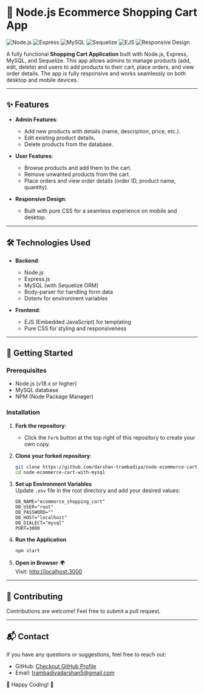 # 🛒 Node.js Ecommerce Shopping Cart App

![Node.js](https://img.shields.io/badge/Node.js-v18.x-green)
![Express](https://img.shields.io/badge/Express-v4.21.2-blue)
![MySQL](https://img.shields.io/badge/MySQL-v3.12.0-orange)
![Sequelize](https://img.shields.io/badge/Sequelize-v6.37.5-blueviolet)
![EJS](https://img.shields.io/badge/EJS-v3.1.10-yellow)
![Responsive Design](https://img.shields.io/badge/Responsive-Yes-brightgreen)

A fully functional **Shopping Cart Application** built with Node.js, Express, MySQL, and Sequelize. This app allows admins to manage products (add, edit, delete) and users to add products to their cart, place orders, and view order details. The app is fully responsive and works seamlessly on both desktop and mobile devices.

---

## ✨ Features

- **Admin Features**:

  - Add new products with details (name, description, price, etc.).
  - Edit existing product details.
  - Delete products from the database.

- **User Features**:

  - Browse products and add them to the cart.
  - Remove unwanted products from the cart.
  - Place orders and view order details (order ID, product name, quantity).

- **Responsive Design**:
  - Built with pure CSS for a seamless experience on mobile and desktop.

---

## 🛠️ Technologies Used

- **Backend**:

  - Node.js
  - Express.js
  - MySQL (with Sequelize ORM)
  - Body-parser for handling form data
  - Dotenv for environment variables

- **Frontend**:
  - EJS (Embedded JavaScript) for templating
  - Pure CSS for styling and responsiveness

---

## 🚀 Getting Started

### Prerequisites

- Node.js (v18.x or higher)
- MySQL database
- NPM (Node Package Manager)

### Installation

1. **Fork the repository**:

   - Click the `Fork` button at the top right of this repository to create your own copy.

2. **Clone your forked repository**:

   ```bash
   git clone https://github.com/darshan-trambadiya/node-ecommerce-cart-with-mysql.git
   cd node-ecommerce-cart-with-mysql

   ```

3. **Set up Environment Variables**  
   Update `.env` file in the root directory and add your desired values:

   ```env
   DB_NAME="ecommerce_shopping_cart"
   DB_USER="root"
   DB_PASSWORD=""
   DB_HOST="localhost"
   DB_DIALECT="mysql"
   PORT=3000
   ```

4. **Run the Application**

   ```bash
   npm start
   ```

5. **Open in Browser** 🌍  
   Visit: [http://localhost:3000](http://localhost:3000)

---

## 🤝 Contributing

Contributions are welcome! Feel free to submit a pull request.

---

## 📬 Contact

If you have any questions or suggestions, feel free to reach out:

- GitHub: [Checkout GitHub Profile](https://github.com/darshan-trambadiya)
- Email: trambadiyadarshan5@gmail.com

💙 Happy Coding! 🚀
